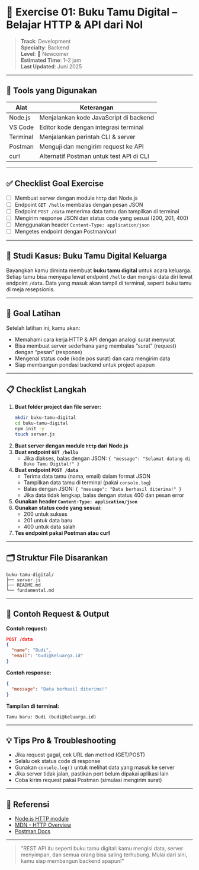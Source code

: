 # 📝 Exercise 01: Buku Tamu Digital – Belajar HTTP & API dari Nol

> **Track**: Development  
> **Specialty**: Backend  
> **Level**: 🌱 Newcomer  
> **Estimated Time**: 1–2 jam  
> **Last Updated**: Juni 2025

---

## 🧰 Tools yang Digunakan

| Alat      | Keterangan                                 |
|-----------|--------------------------------------------|
| Node.js   | Menjalankan kode JavaScript di backend     |
| VS Code   | Editor kode dengan integrasi terminal      |
| Terminal  | Menjalankan perintah CLI & server          |
| Postman   | Menguji dan mengirim request ke API        |
| curl      | Alternatif Postman untuk test API di CLI   |

---

## ✅ Checklist Goal Exercise

- [ ] Membuat server dengan module `http` dari Node.js
- [ ] Endpoint `GET /hello` membalas dengan pesan JSON
- [ ] Endpoint `POST /data` menerima data tamu dan tampilkan di terminal
- [ ] Mengirim response JSON dan status code yang sesuai (200, 201, 400)
- [ ] Menggunakan header `Content-Type: application/json`
- [ ] Mengetes endpoint dengan Postman/curl

---

## 📖 Studi Kasus: Buku Tamu Digital Keluarga

Bayangkan kamu diminta membuat **buku tamu digital** untuk acara keluarga. Setiap tamu bisa menyapa lewat endpoint `/hello` dan mengisi data diri lewat endpoint `/data`. Data yang masuk akan tampil di terminal, seperti buku tamu di meja resepsionis.

---

## 🎯 Goal Latihan

Setelah latihan ini, kamu akan:
- Memahami cara kerja HTTP & API dengan analogi surat menyurat
- Bisa membuat server sederhana yang membalas “surat” (request) dengan “pesan” (response)
- Mengenal status code (kode pos surat) dan cara mengirim data
- Siap membangun pondasi backend untuk project apapun

---

## 📋 Checklist Langkah

1. **Buat folder project dan file server:**
   ```bash
   mkdir buku-tamu-digital
   cd buku-tamu-digital
   npm init -y
   touch server.js
   ```
2. **Buat server dengan module `http` dari Node.js**
3. **Buat endpoint `GET /hello`**
   - Jika diakses, balas dengan JSON: `{ "message": "Selamat datang di Buku Tamu Digital!" }`
4. **Buat endpoint `POST /data`**
   - Terima data tamu (nama, email) dalam format JSON
   - Tampilkan data tamu di terminal (pakai `console.log`)
   - Balas dengan JSON: `{ "message": "Data berhasil diterima!" }`
   - Jika data tidak lengkap, balas dengan status 400 dan pesan error
5. **Gunakan header `Content-Type: application/json`**
6. **Gunakan status code yang sesuai:**
   - 200 untuk sukses
   - 201 untuk data baru
   - 400 untuk data salah
7. **Tes endpoint pakai Postman atau curl**

---

## 🗂️ Struktur File Disarankan

```
buku-tamu-digital/
├── server.js
├── README.md
└── fundamental.md
```

---

## 🧪 Contoh Request & Output

**Contoh request:**
```json
POST /data
{
  "name": "Budi",
  "email": "budi@keluarga.id"
}
```
**Contoh response:**
```json
{
  "message": "Data berhasil diterima!"
}
```
**Tampilan di terminal:**
```
Tamu baru: Budi (budi@keluarga.id)
```

---

## 💡 Tips Pro & Troubleshooting
- Jika request gagal, cek URL dan method (GET/POST)
- Selalu cek status code di response
- Gunakan `console.log()` untuk melihat data yang masuk ke server
- Jika server tidak jalan, pastikan port belum dipakai aplikasi lain
- Coba kirim request pakai Postman (simulasi mengirim surat)

---

## 🔗 Referensi
- [Node.js HTTP module](https://nodejs.org/api/http.html)
- [MDN - HTTP Overview](https://developer.mozilla.org/en-US/docs/Web/HTTP)
- [Postman Docs](https://learning.postman.com/)

---

> "REST API itu seperti buku tamu digital: kamu mengisi data, server menyimpan, dan semua orang bisa saling terhubung. Mulai dari sini, kamu siap membangun backend apapun!"

